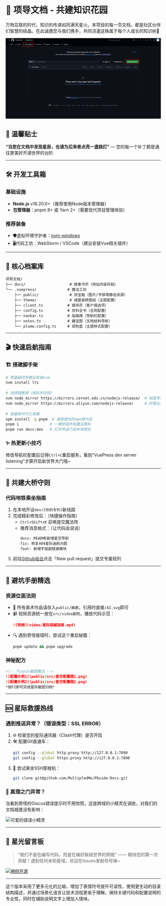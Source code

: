 # 👫 项导文档 - 共建知识花园

万物互联的时代，知识的传递如同满天星火。本项目的每一页文档，都是社区伙伴们智慧的结晶。在此诚邀您与我们携手，共同浇灌这株属于每个人成长的知识树🌱

![社区协作](docs/.vuepress/public/src/pull_requests.png)

## 🌟 温馨贴士
**“当您在文档中发现星辰，也请为后来者点亮一盏路灯”** — 您的每一个补丁都是通往更美好开源世界的台阶

---

## 🛠️ 开发工具箱

### 基础设施
- **Node.js** v18.20.0+（推荐使用Node版本管理器）
- **包管理器**：pnpm 8+ 或 Yarn 2+（需要现代项目管理体验）

### 推荐装备
- 🛡️虚拟环境守护者：[nvm-windows](https://github.com/coreybutler/nvm-windows)
- 🖥️代码工坊：WebStorm / VSCode（建议安装Vue相关插件）

---

## 📂 核心档案库

```
项导文档/
├── docs/                    # 故事书页（网站内容存档）
└── .vuepress/              # 魔法工坊
    ├── public/              # 百宝箱（图片/字体等静态资源）
    ├── theme/               # 城堡装修图纸（主题配置）
    ├── client.ts           # 接待员（客户端选项）
    ├── config.ts           # 百科全书（全局配置）
    ├── navbar.ts           # 指路牌（导航栏配置）
    ├── notes.ts            # 藏宝图（文档结构导航）
    └── plume.config.ts     # 调色盘（主题样式配置）
```

---

## 🎬 快速启航指南

### 🏗️ 搭建脚手架
```bash
# 零基础同学建议安装nvm
nvm install lts

# 选择镜像源（顺风车时间）
nvm node_mirror https://mirrors.cernet.edu.cn/nodejs-release/  # 校园专线
nvm node_mirror https://mirrors.aliyun.com/nodejs-release/     # 阿里云快车

# 装备新时代工具箱
npm install -g pnpm  # 速度更快的npm替代品
pnpm i              # 一键安装所有魔法原料
pnpm run docs:dev   # 打开传送门进本地预览
```

### ✨ 热更新小技巧
修改导航栏配置后记得`Ctrl+C`重启服务，看到"VuePress dev server listening"才算开启新世界大门哦~

---

## 🌉 共建大桥守则

### 代码地铁乘坐指南
1. 在本地开设`dev/[你的专列]`新线路
2. 完成精彩修改后：（快捷操作指南）
   - `Ctrl+Shift+K` 召唤提交魔法阵
   - 推荐消息格式：（让代码会说话）
     ```
     docs: README新增星空导航
     fix: 修复404星际迷航问题
     feat: 新增宇宙超链接模块
     ```
3. 前往[Github站台](https://github.com/xxxx)点击「New pull request」提交专属班列

---

## 📍 避坑手册精选

### 资源位面法则
- 🎨 所有美术作品请存入`public/画廊`，引用时直接`/AI.svg`即可
- 📹 视频资源统一放在`src/video剧院`，播放代码示范：
  ```markdown
  ![视频](video/星际穿越指南.mp4)
  ```
- 🔍 遇到奇怪报错时，尝试这个重启秘籍：
  ```bash
  pnpm update && pnpm upgrade
  ```

### 神秘配方
```markdown
<!-- Pixpin截图魔法 -->
![配置示例1](public/src/星空配置图1.png)
![配置示例2](public/src/星空配置图2.png)
*按F2即可完成星际截图归档*
```

---

## 🆘 星际救援热线

### 遇到推送异常？（错误类型：SSL ERROR）
1. 🌐 检查您的星际通讯器（Clash代理）是否开启
2. 🛠️ 配置Git直通车：
   ```bash
   git config --global http.proxy http://127.0.0.1:7890
   git config --global https.proxy http://127.0.0.1:7890
   ```
3. 🚀 尝试乘坐SSH穿梭机：
   ```bash
   git clone git@github.com:MultipledMe/PGuide-Docs.git
   ```

### 🧐 真理之门异常？
当看到奇怪的Giscus错误提示时不用惊慌，这是跨域的小精灵在调皮，对我们的文档城堡没有影响：

![可爱的错误小精灵](/src/2025-03-04_00-55-06.png)

---

## 🌈 星光留言板
> "我们不是在编写代码，而是在编织联结世界的网络" —— 期待您的第一次贡献！遇到任何未知星域，欢迎在Issues发射信号弹~

[![拥抱开源](https://img.shields.io/badge/%E2%9A%99%EF%B8%8F-%E5%BC%80%E6%BA%90%E4%B9%8B%E6%97%85-brightgreen)](https://opensource.org)

--- 

这个版本采用了更多元化的比喻，增加了表情符号提升可读性，使用更生动的目录结构描述，并通过场景化语言让技术流程更易于理解。保持关键代码和配置说明的专业性，同时在辅助说明文字上增加人情味。
